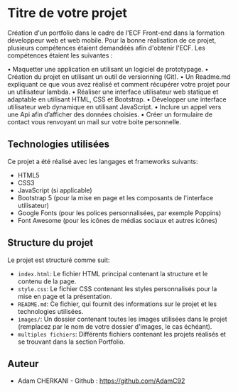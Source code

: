 # Titre de votre projet

Création d'un portfolio dans le cadre de l'ECF Front-end dans la formation développeur web et web mobile. Pour la bonne réalisation de ce projet, plusieurs compétences étaient demandéés afin d'obtenir l'ECF. Les compétences étaient les suivantes :

• Maquetter une application en utilisant un logiciel de prototypage.
• Création du projet en utilisant un outil de versionning (Git).
• Un Readme.md expliquant ce que vous avez réalisé et comment
récupérer votre projet pour un utilisateur lambda.
• Réaliser une interface utilisateur web statique et adaptable en utilisant
HTML, CSS et Bootstrap.
• Développer une interface utilisateur web dynamique en utilisant
JavaScript.
• Inclure un appel vers une Api afin d’afficher des données choisies.
• Créer un formulaire de contact vous renvoyant un mail sur votre boite
personnelle.

## Technologies utilisées

Ce projet a été réalisé avec les langages et frameworks suivants:

- HTML5
- CSS3
- JavaScript (si applicable)
- Bootstrap 5 (pour la mise en page et les composants de l'interface utilisateur)
- Google Fonts (pour les polices personnalisées, par exemple Poppins)
- Font Awesome (pour les icônes de médias sociaux et autres icônes)

## Structure du projet

Le projet est structuré comme suit:

- `index.html`: Le fichier HTML principal contenant la structure et le contenu de la page.
- `style.css`: Le fichier CSS contenant les styles personnalisés pour la mise en page et la présentation.
- `README.md`: Ce fichier, qui fournit des informations sur le projet et les technologies utilisées.
- `images/`: Un dossier contenant toutes les images utilisées dans le projet (remplacez par le nom de votre dossier d'images, le cas échéant).
- `multiples fichiers`: Différents fichiers contenant les projets réalisés et se trouvant dans la section Portfolio.


## Auteur

- Adam CHERKANI - Github : https://github.com/AdamC92

